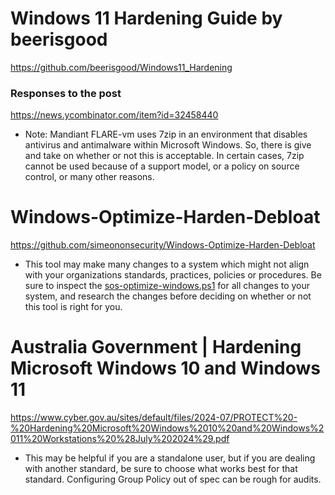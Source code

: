 # Windows 11 Hardening Guide by beerisgood

https://github.com/beerisgood/Windows11_Hardening

### Responses to the post

https://news.ycombinator.com/item?id=32458440

- Note: Mandiant FLARE-vm uses 7zip in an environment that disables antivirus and antimalware within Microsoft Windows. So, there is give and take on whether or not this is acceptable. In certain cases, 7zip cannot be used because of a support model, or a policy on source control, or many other reasons.

# Windows-Optimize-Harden-Debloat

https://github.com/simeononsecurity/Windows-Optimize-Harden-Debloat

- This tool may make many changes to a system which might not align with your organizations standards, practices, policies or procedures. Be sure to inspect the [sos-optimize-windows.ps1](https://github.com/simeononsecurity/Windows-Optimize-Harden-Debloat/blob/master/sos-optimize-windows.ps1) for all changes to your system, and research the changes before deciding on whether or not this tool is right for you. 

# Australia Government | Hardening Microsoft Windows 10 and Windows 11

https://www.cyber.gov.au/sites/default/files/2024-07/PROTECT%20-%20Hardening%20Microsoft%20Windows%2010%20and%20Windows%2011%20Workstations%20%28July%202024%29.pdf

- This may be helpful if you are a standalone user, but if you are dealing with another standard, be sure to choose what works best for that standard. Configuring Group Policy out of spec can be rough for audits.